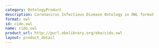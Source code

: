 ```yaml
---
category: OntologyProduct
description: Coronavirus Infectious Disease Ontology in OWL format
format: owl
id: cido.owl
name: cido.owl
product_url: http://purl.obolibrary.org/obo/cido.owl
layout: product_detail
---
```

